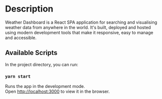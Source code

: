 # Description

Weather Dashboard is a React SPA application for searching and visualising weather data from anywhere in the world. It's built, deployed and hosted using modern development tools that make it responsive, easy to manage and accessible. 

## Available Scripts

In the project directory, you can run:

### `yarn start`

Runs the app in the development mode.\
Open [http://localhost:3000](http://localhost:3000) to view it in the browser.

